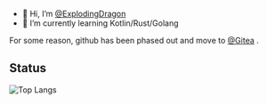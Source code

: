 - 👋 Hi, I’m [@ExplodingDragon](https://github.com/ExplodingDragon)
- 🌱 I’m currently learning Kotlin/Rust/Golang

For some reason, github has been phased out and move to [@Gitea](https://git.d7z.net/dragon) .

## Status

![Top Langs](https://github-readme-stats.vercel.app/api/top-langs/?username=ExplodingDragon)
